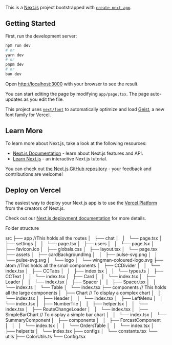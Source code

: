 This is a [Next.js](https://nextjs.org) project bootstrapped with [`create-next-app`](https://nextjs.org/docs/app/api-reference/cli/create-next-app).

## Getting Started

First, run the development server:

```bash
npm run dev
# or
yarn dev
# or
pnpm dev
# or
bun dev
```

Open [http://localhost:3000](http://localhost:3000) with your browser to see the result.

You can start editing the page by modifying `app/page.tsx`. The page auto-updates as you edit the file.

This project uses [`next/font`](https://nextjs.org/docs/app/building-your-application/optimizing/fonts) to automatically optimize and load [Geist](https://vercel.com/font), a new font family for Vercel.

## Learn More

To learn more about Next.js, take a look at the following resources:

- [Next.js Documentation](https://nextjs.org/docs) - learn about Next.js features and API.
- [Learn Next.js](https://nextjs.org/learn) - an interactive Next.js tutorial.

You can check out [the Next.js GitHub repository](https://github.com/vercel/next.js) - your feedback and contributions are welcome!

## Deploy on Vercel

The easiest way to deploy your Next.js app is to use the [Vercel Platform](https://vercel.com/new?utm_medium=default-template&filter=next.js&utm_source=create-next-app&utm_campaign=create-next-app-readme) from the creators of Next.js.

Check out our [Next.js deployment documentation](https://nextjs.org/docs/app/building-your-application/deploying) for more details.

Folder structure

src
├── app //This holds all the routes
│   ├── chat
│   │   └── page.tsx
│   ├── settings
│   │   └── page.tsx
│   ├── users
│   │   └── page.tsx
│   ├── favicon.ico
│   ├── globals.css
│   ├── layout.tsx
│   └── page.tsx
├── assets
│   ├── cardBackgroundImg
│   │   ├── pulse-svg.png
│   │   └── pulse-svg.svg
│   └── logo
│   └── wingman-coloured-logo.svg
├── atom //This holds all the small components
│   ├── CCDivider
│   │   └── index.tsx
│   ├── CCTabs
│   │   ├── index.tsx
│   │   └── types.ts
│   ├── CCText
│   │   └── index.tsx
│   ├── Card
│   │   └── index.tsx
│   ├── Loader
│   │   └── index.tsx
│   ├── Spacer
│   │   ├── Spacer.tsx
│   │   └── index.ts
│   └── Table
│   └── index.tsx
├── components // This holds all the large components
│   ├── Chart // To display a complex chart
│   │   └── index.tsx
│   ├── Header
│   │   └── index.tsx
│   ├── LeftMenu
│   │   └── index.tsx
│   ├── NumberTile
│   │   ├── helper.tsx
│   │   └── index.tsx
│   ├── RouteChangeLoader
│   │   └── index.tsx
│   ├── SimpleBarChart // To display a simple bar chart
│   │   └── index.tsx
│   └── SummaryComponent
│   ├── components
│   │   ├── ForcastComponent
│   │   │   └── index.tsx
│   │   └── OrdersTable
│   │   └── index.tsx
│   ├── helper.ts
│   └── index.tsx
├── configs
│   └── constants.tsx
└── utils
├── ColorUtils.ts
└── Config.tsx
